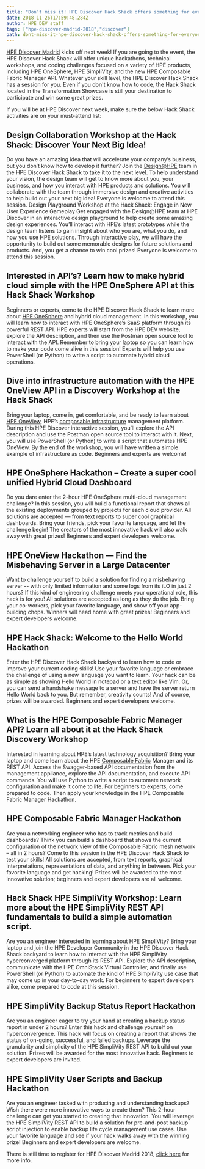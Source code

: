```yaml
---
title: "Don’t miss it! HPE Discover Hack Shack offers something for everyone at every skill level!"
date: 2018-11-26T17:59:48.284Z
author: HPE DEV staff 
tags: ["hpe-discover-madrid-2018","discover"]
path: dont-miss-it-hpe-discover-hack-shack-offers-something-for-everyone-at-ev
---
```

[HPE Discover Madrid](https://www.hpe.com/events/discover/) kicks off next week! If you are going to the event, the HPE Discover Hack Shack will offer unique hackathons, technical workshops, and coding challenges focused on a variety of HPE products, including HPE OneSphere, HPE SimpliVity, and the new HPE Composable Fabric Manager API. Whatever your skill level, the HPE Discover Hack Shack has a session for you. Even if you don't know how to code, the Hack Shack located in the Transformation Showcase is still your destination to participate and win some great prizes.

If you will be at HPE Discover next week, make sure the below Hack Shack activities are on your must-attend list:

## Design Collaboration Workshop at the Hack Shack: Discover Your Next Big Idea!

Do you have an amazing idea that will accelerate your company’s business, but you don’t know how to develop it further? Join the [Design@HPE](https://developer.hpe.com/) team in the HPE Discover Hack Shack to take it to the next level. To help understand your vision, the design team will get to know more about you, your business, and how you interact with HPE products and solutions. You will collaborate with the team through immersive design and creative activities to help build out your next big idea! Everyone is welcome to attend this session.
Design Playground Workshop at the Hack Shack: Engage in New User Experience Gameplay
Get engaged with the Design@HPE team at HPE Discover in an interactive design playground to help create some amazing design experiences. You’ll interact with HPE’s latest prototypes while the design team listens to gain insight about who you are, what you do, and how you use HPE solutions. Through interactive play, we will have the opportunity to build out some memorable designs for future solutions and products. And, you get a chance to win cool prizes! Everyone is welcome to attend this session.

## Interested in API’s? Learn how to make hybrid cloud simple with the HPE OneSphere API at this Hack Shack Workshop

Beginners or experts, come to the HPE Discover Hack Shack to learn more about [HPE OneSphere](https://www.hpe.com/us/en/solutions/cloud/hybrid-it-management.html) and hybrid cloud management. In this workshop, you will learn how to interact with HPE OneSphere’s SaaS platform through its powerful REST API. HPE experts will start from the HPE DEV website, explore the API description, and then use the Postman open source tool to interact with the API. Remember to bring your laptop so you can learn how to make your code come alive in this session! Experts will help you use PowerShell (or Python) to write a script to automate hybrid cloud operations. 
## Dive into infrastructure automation with the HPE OneView API in a Discovery Workshop at the Hack Shack
Bring your laptop, come in, get comfortable, and be ready to learn about [HPE OneView](https://www.hpe.com/us/en/integrated-systems/software.html), HPE’s [composable infrastructure](https://www.hpe.com/us/en/solutions/infrastructure/composable-infrastructure.html) management platform. During this HPE Discover interactive session, you’ll explore the API description and use the Postman open source tool to interact with it. Next, you will use PowerShell (or Python) to write a script that automates HPE OneView. By the end of the workshop, you will have written a simple example of infrastructure as code. Beginners and experts are welcome!

## HPE OneSphere Hackathon – Create a super cool unified Hybrid Cloud Dashboard 

Do you dare enter the 2-hour HPE OneSphere multi-cloud management challenge? In this session, you will build a functional report that shows all the existing deployments grouped by projects for each cloud provider. All solutions are accepted — from text reports to super cool graphical dashboards. Bring your friends, pick your favorite language, and let the challenge begin! The creators of the most innovative hack will also walk away with great prizes! Beginners and expert developers welcome.

## HPE OneView Hackathon — Find the Misbehaving Server in a Large Datacenter

Want to challenge yourself to build a solution for finding a misbehaving server -- with only limited information and some logs from its iLO in just 2 hours? If this kind of engineering challenge meets your operational role, this hack is for you! All solutions are accepted as long as they do the job. Bring your co-workers, pick your favorite language, and show off your app-building chops. Winners will head home with great prizes! Beginners and expert developers welcome.

## HPE Hack Shack: Welcome to the Hello World Hackathon 

Enter the HPE Discover Hack Shack backyard to learn how to code or improve your current coding skills! Use your favorite language or embrace the challenge of using a new language you want to learn. Your hack can be as simple as showing Hello World in notepad or a text editor like Vim. Or, you can send a handshake message to a server and have the server return Hello World back to you. But remember, creativity counts! And of course, prizes will be awarded. Beginners and expert developers welcome.

## What is the HPE Composable Fabric Manager API? Learn all about it at the Hack Shack Discovery Workshop

Interested in learning about HPE’s latest technology acquisition? Bring your laptop and come learn about the HPE [Composable Fabric](https://www.hpe.com/us/en/integrated-systems/composable-fabric.html) Manager and its REST API. Access the Swagger-based API documentation from the management appliance, explore the API documentation, and execute API commands. You will use Python to write a script to automate network configuration and make it come to life. For beginners to experts, come prepared to code. Then apply your knowledge in the HPE Composable Fabric Manager Hackathon.

## HPE Composable Fabric Manager Hackathon

Are you a networking engineer who has to track metrics and build dashboards? Think you can build a dashboard that shows the current configuration of the network view of the Composable Fabric mesh network – all in 2 hours? Come to this session in the HPE Discover Hack Shack to test your skills! All solutions are accepted, from text reports, graphical interpretations, representations of data, and anything in between. Pick your favorite language and get hacking! Prizes will be awarded to the most innovative solution; beginners and expert developers are all welcome.

## Hack Shack HPE SimpliVity Workshop: Learn more about the HPE SimpliVity REST API fundamentals to build a simple automation script. 

Are you an engineer interested in learning about HPE SimpliVity? Bring your laptop and join the HPE Developer Community in the HPE Discover Hack Shack backyard to learn how to interact with the HPE SimpliVity hyperconverged platform through its REST API. Explore the API description, communicate with the HPE OmniStack Virtual Controller, and finally use PowerShell (or Python) to automate the kind of HPE SimpliVity use case that may come up in your day-to-day work. For beginners to expert developers alike, come prepared to code at this session.

## HPE SimpliVity Backup Status Report Hackathon 
Are you an engineer eager to try your hand at creating a backup status report in under 2 hours? Enter this hack and challenge yourself on hyperconvergence. This hack will focus on creating a report that shows the status of on-going, successful, and failed backups. Leverage the granularity and simplicity of the HPE SimpliVity REST API to build out your solution. Prizes will be awarded for the most innovative hack. Beginners to expert developers are invited.

## HPE SimpliVity User Scripts and Backup Hackathon 
Are you an engineer tasked with producing and understanding backups? Wish there were more innovative ways to create them? This 2-hour challenge can get you started to creating that innovation. You will leverage the HPE SimpliVity REST API to build a solution for pre-and-post backup script injection to enable backup life cycle management use cases. Use your favorite language and see if your hack walks away with the winning prize! Beginners and expert developers are welcome.

There is still time to register for HPE Discover Madrid 2018, [click here](https://attend.hpe.com/discover2018madrid/) for more info. 